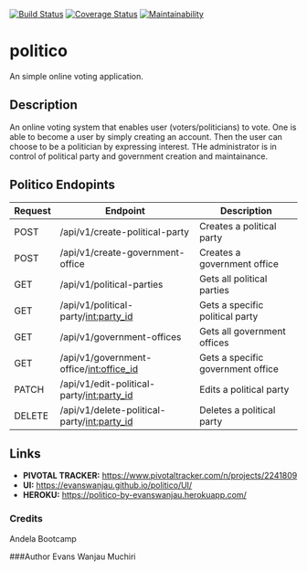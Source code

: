 [![Build Status](https://travis-ci.com/evanswanjau/politico.svg?branch=develop)](https://travis-ci.com/evanswanjau/politico) [![Coverage Status](https://coveralls.io/repos/github/evanswanjau/politico/badge.png?branch=develop)](https://coveralls.io/github/evanswanjau/politico?branch=develop) [![Maintainability](https://api.codeclimate.com/v1/badges/b2846981cb310794c2c6/maintainability)](https://codeclimate.com/github/evanswanjau/politico/maintainability)


# politico
An simple online voting application.

## Description
An online voting system that enables user (voters/politicians) to vote. One is able to become a user by simply creating an account. Then the user can choose to be a politician by expressing interest. THe administrator is in control of political party and government creation and maintainance.

## Politico Endopints

| Request  | Endpoint | Description |
| ------------- | ------------- | ------------- |
| POST | /api/v1/create-political-party  | Creates a political party  |
| POST | /api/v1/create-government-office  | Creates a government office  |
| GET | /api/v1/political-parties  | Gets all political parties  |
| GET | /api/v1/political-party/<int:party_id> | Gets a specific political party  |
| GET | /api/v1/government-offices  | Gets all government offices  |
| GET | /api/v1/government-office/<int:office_id> | Gets a specific government office  |
| PATCH | /api/v1/edit-political-party/<int:party_id> | Edits a political party  |
| DELETE | /api/v1/delete-political-party/<int:party_id>  | Deletes a political party  |

## Links
* **PIVOTAL TRACKER:** https://www.pivotaltracker.com/n/projects/2241809
* **UI:** https://evanswanjau.github.io/politico/UI/
* **HEROKU:** https://politico-by-evanswanjau.herokuapp.com/

### Credits
Andela Bootcamp


###Author
Evans Wanjau Muchiri
